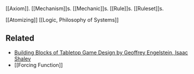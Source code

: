[[Axiom]].
[[Mechanism]]s.
[[Mechanic]]s.
[[Rule]]s.
[[Ruleset]]s.

[[Atomizing]] [[Logic, Philosophy of Systems]]

Related
---
- [Building Blocks of Tabletop Game Design by Geoffrey Engelstein, Isaac Shalev](https://www.amazon.com/Building-Blocks-Tabletop-Game-Design/dp/1138365491)
- [[Forcing Function]]